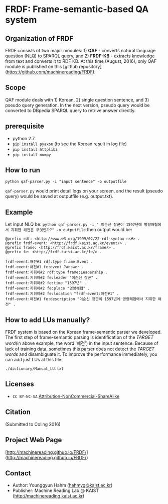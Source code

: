 # FRDF: Frame-semantic-based QA system

## Organization of FRDF
FRDF consists of two major modules: 1) **QAF** - converts natural language question (NLQ) to SPARQL query, and 2) **FRDF-KB** - extracts knowledge from text and converts it to RDF KB. At this time (August, 2016), only QAF module is published on this [github repository] (https://github.com/machinereading/FRDF).

## Scope
QAF module deals with 1) Korean, 2) single question sentence, and 3) pseudo query generation. In the next version, pseudo query would be converted to DBpedia SPARQL query to retrive answer directly.

## prerequisite
* python 2.7
* `pip install pyaxon` (to see the Korean result in log file)
* `pip install httplib2` 
* `pip install numpy`

## How to run
```
python qaf-parser.py -i "input sentence" -o outputfile
```
`qaf-parser.py` would print detail logs on your screen, and the result (pseudo query) would be saved at outputfile (e.g. output.txt).

## Example
Let input NLQ be: `python qaf-parser.py -i " 이순신 장군이 1597년에 명량해협에서 지휘한 해전은 무엇인가?" -o outputfile`
then output would be:
```
@prefix rdf: <http://www.w3.org/1999/02/22-rdf-syntax-ns#> .
@prefix frdf-event: <http://frdf.kaist.ac.kr/event/> .
@prefix frame: <http://frdf.kaist.ac.kr/frame/> .
@prefix fe: <http://frdf.kaist.ac.kr/fe/> .

frdf-event:해전#1 rdf:type frame:Event .
frdf-event:해전#1 fe:event ?answer .
frdf-event:지휘하#2 rdf:type frame:Leadership .
frdf-event:지휘하#2 fe:leader "이순신 장군" .
frdf-event:지휘하#2 fe:time "1597년" .
frdf-event:지휘하#2 fe:place "명량해협" .
frdf-event:지휘하#2 fe:location "frdf-event:해전#1" .
frdf-event:해전#1 fe:description "이순신 장군이 1597년에 명량해협에서 지휘한 해전" . 
```

## How to add LUs manually?
FRDF system is based on the Korean frame-semantic parser we developed. The first step of frame-semantic parsing is identification of the *TARGET word*(in above example, the word '해전') in the input sentence. Because of lack of training data, sometimes this parser does not detect the *TARGET words* and disambiguate it. To improve the performance immediately, you can add just LUs at this file:
```
./dictionary/Manual_LU.txt
```

## Licenses
* `CC BY-NC-SA` [Attribution-NonCommercial-ShareAlike](https://creativecommons.org/licenses/by-nc-sa/2.0/)

## Citation
(Submitted to Coling 2016)

## Project Web Page
[http://machinereading.github.io/FRDF/] (http://machinereading.github.io/FRDF/)

## Contact
* Author: Younggyun Hahm (hahmyg@kaist.ac.kr)
* Publisher: Machine Reading Lab @ KAIST (http://machinereading.kaist.ac.kr)

